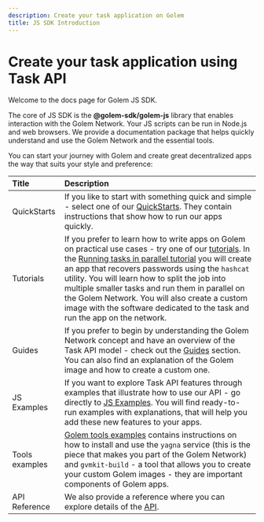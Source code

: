 ```yaml
---
description: Create your task application on Golem
title: JS SDK Introduction
---
```


# Create your task application using Task API

Welcome to the docs page for Golem JS SDK.

The core of JS SDK is the **@golem-sdk/golem-js** library that enables interaction with the Golem Network. Your JS scripts can be run in Node.js and web browsers. We provide a documentation package that helps quickly understand and use the Golem Network and the essential tools.

You can start your journey with Golem and create great decentralized apps the way that suits your style and preference:

|     Title      |   Description            |
| :------------| :----------------------------------------------------------------- |
|  QuickStarts   |                                                                                                                                                                             If you like to start with something quick and simple - select one of our [QuickStarts](/docs/creators/javascript/quickstarts). They contain instructions that show how to run our apps quickly.                                                                                                                                                                             |
|   Tutorials    | If you prefer to learn how to write apps on Golem on practical use cases - try one of our [tutorials](/docs/creators/javascript/tutorials). In the [Running tasks in parallel tutorial](/docs/creators/javascript/tutorials/running-parallel-tasks) you will create an app that recovers passwords using the `hashcat` utility. You will learn how to split the job into multiple smaller tasks and run them in parallel on the Golem Network. You will also create a custom image with the software dedicated to the task and run the app on the network. |
|     Guides     |                                                                                                                                        If you prefer to begin by understanding the Golem Network concept and have an overview of the Task API model - check out the [Guides](/docs/creators/javascript/guides) section. You can also find an explanation of the Golem image and how to create a custom one.                                                                                                                                         |
|  JS Examples   |                                                                                                                                  If you want to explore Task API features through examples that illustrate how to use our API - go directly to [JS Examples](/docs/creators/javascript/examples). You will find ready-to-run examples with explanations, that will help you add these new features to your apps.                                                                                                                                   |
| Tools examples |                                                                                                                [Golem tools examples](/docs/creators/javascript/examples/tools) contains instructions on how to install and use the `yagna` service (this is the piece that makes you part of the Golem Network) and `gvmkit-build` - a tool that allows you to create your custom Golem images - they are important components of Golem apps.                                                                                                                 |
| API Reference  | We also provide a reference where you can explore details of the [API](/docs/golem-js/reference/support-new-docs/overview).                                                                                                 |                                                                    